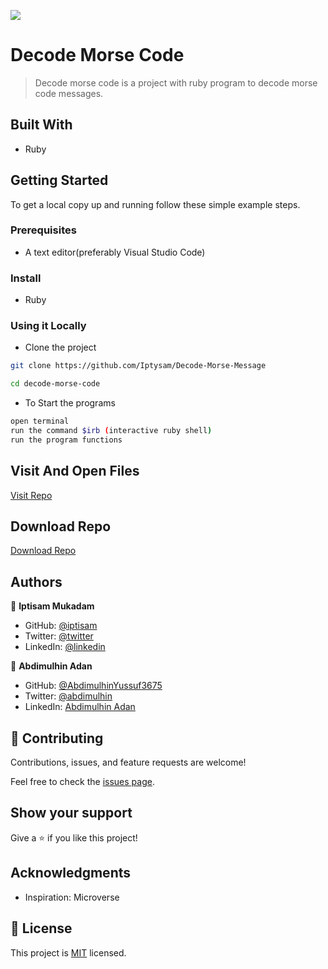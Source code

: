 ![](https://img.shields.io/badge/thecodechaser-blueviolet)

# Decode Morse Code

> Decode morse code is a project with ruby program to decode morse code messages.

## Built With

- Ruby

## Getting Started

To get a local copy up and running follow these simple example steps.

### Prerequisites
- A text editor(preferably Visual Studio Code)

### Install
- Ruby

### Using it Locally

- Clone the project

```bash 
git clone https://github.com/Iptysam/Decode-Morse-Message

cd decode-morse-code
```

- To Start the programs
```bash
open terminal
run the command $irb (interactive ruby shell)
run the program functions
```


## Visit And Open Files

[Visit Repo](https://github.com/Iptysam/Decode-Morse-Message)

## Download Repo

[Download Repo](https://github.com/Iptysam/Decode-Morse-Message/archive/refs/heads/main.zip)

## Authors

👤 **Iptisam Mukadam**

- GitHub: [@iptisam](https://github.com/Iptysam)
- Twitter: [@twitter](https://twitter.com/IptisamMukadam)
- LinkedIn: [@linkedin](https://www.linkedin.com/in/iptisam-mukadam)

👤 **Abdimulhin Adan**

- GitHub: [@AbdimulhinYussuf3675](https://github.com/AbdimulhinYussuf3675)
- Twitter: [@abdimulhin](https://twitter.com/abdimulhin)
- LinkedIn: [Abdimulhin Adan](https://github.com/AbdimulhinYussuf3675)


## 🤝 Contributing

Contributions, issues, and feature requests are welcome!

Feel free to check the [issues page](https://github.com/Iptysam/Decode-Morse-Message/issues).

## Show your support

Give a ⭐️ if you like this project!

## Acknowledgments

- Inspiration: Microverse

## 📝 License

This project is [MIT](./LICENSE) licensed.

